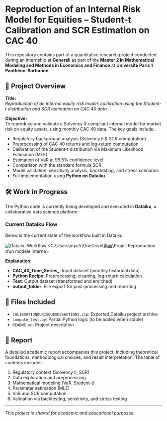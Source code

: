 # Reproduction of an Internal Risk Model for Equities – Student-t Calibration and SCR Estimation on CAC 40

This repository contains part of a quantitative research project conducted during an internship at **Generali** as part of the **Master 2 in Mathematical Modeling and Methods in Economics and Finance** at **Université Paris 1 Panthéon-Sorbonne**.

## 📌 Project Overview

**Title:**  
_Reproduction of an internal equity risk model: calibration using the Student-t distribution and SCR estimation on CAC 40 data_

**Objective:**  
To reproduce and validate a Solvency II-compliant internal model for market risk on equity assets, using monthly CAC 40 data. The key goals include:

- Regulatory background analysis (Solvency II & SCR computation)
- Preprocessing of CAC 40 returns and log-return computation
- Calibration of the Student-t distribution via Maximum Likelihood Estimation (MLE)
- Estimation of VaR at 99.5% confidence level
- Comparison with the standard formula SCR
- Model validation: sensitivity analysis, backtesting, and stress scenarios
- Full implementation using **Python on Dataiku**

## 🛠 Work in Progress

The Python code is currently being developed and executed in **Dataiku**, a collaborative data science platform.

### Current Dataiku Flow

Below is the current state of the workflow built in Dataiku:

![Dataiku Workflow](./images/dataiku_flow.png) <C:\Users\mycfr\OneDrive\桌面\Projet-Reproduction d’un modèle interne>

**Explanation:**
- **CAC_40_Time_Series_**: Input dataset (monthly historical data)
- **Python Recipe**: Preprocessing, cleaning, log-return calculation
- **Test**: Output dataset (transformed and enriched)
- **output_folder**: File export for post-processing and reporting

## 📁 Files Included

- `CALIBRATIONDURISQUESDESACTIONS.zip`: Exported Dataiku project archive  
- `compute_test.py`: Partial Python logic (to be added when stable)
- `README.md`: Project description

## 📄 Report

A detailed academic report accompanies this project, including theoretical foundations, methodological choices, and result interpretation. The table of contents includes:

1. Regulatory context (Solvency II, SCR)
2. Data exploration and preprocessing
3. Mathematical modeling (VaR, Student-t)
4. Parameter estimation (MLE)
5. VaR and SCR computation
6. Validation via backtesting, sensitivity, and stress testing

---

*This project is shared for academic and educational purposes.*
